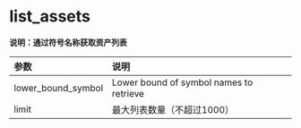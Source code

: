 # list\_assets

**说明：通过符号名称获取资产列表**

| 参数 | 说明 |
| :--- | :--- |
| lower\_bound\_symbol |  Lower bound of symbol names to retrieve |
| limit | 最大列表数量（不超过1000） |



